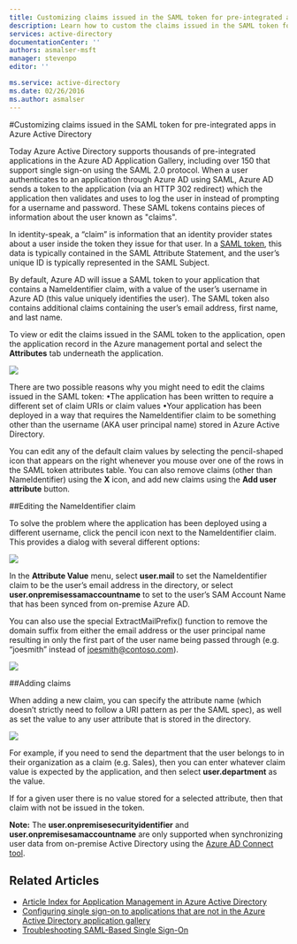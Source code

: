 ```yaml
---
title: Customizing claims issued in the SAML token for pre-integrated apps in Azure Active Directory | Azure
description: Learn how to custom the claims issued in the SAML token for pre-integrated apps in Azure Active Directory
services: active-directory
documentationCenter: ''
authors: asmalser-msft
manager: stevenpo
editor: ''

ms.service: active-directory
ms.date: 02/26/2016
ms.author: asmalser
---
```


#Customizing claims issued in the SAML token for pre-integrated apps in Azure Active Directory

Today Azure Active Directory supports thousands of pre-integrated applications in the Azure AD Application Gallery, including over 150 that support single sign-on using the SAML 2.0 protocol. When a user authenticates to an application through Azure AD using SAML, Azure AD sends a token to the application (via an HTTP 302 redirect) which the application then validates and uses to log the user in instead of prompting for a username and password. These SAML tokens contains pieces of information about the user known as "claims".

In identity-speak, a “claim” is information that an identity provider states about a user inside the token they issue for that user. In a [SAML token](http://en.wikipedia.org/wiki/SAML_2.0), this data is typically contained in the SAML Attribute Statement, and the user’s unique ID is typically represented in the SAML Subject.

By default, Azure AD will issue a SAML token to your application that contains a NameIdentifier claim, with a value of the user’s username in Azure AD (this value uniquely identifies the user). The SAML token also contains additional claims containing the user’s email address, first name, and last name.

To view or edit the claims issued in the SAML token to the application, open the application record in the Azure management portal and select the **Attributes** tab underneath the application.

![][1]

There are two possible reasons why you might need to edit the claims issued in the SAML token:
•The application has been written to require a different set of claim URIs or claim values 
•Your application has been deployed in a way that requires the NameIdentifier claim to be something other than the username (AKA user principal name) stored in Azure Active Directory. 

You can edit any of the default claim values by selecting the pencil-shaped icon that appears on the right whenever you mouse over one of the rows in the SAML token attributes table. You can also remove claims (other than NameIdentifier) using the **X** icon, and add new claims using the **Add user attribute** button.

##Editing the NameIdentifier claim

To solve the problem where the application has been deployed using a different username, click the pencil icon next to the NameIdentifier claim. This provides a dialog with several different options:

![][2]

In the **Attribute Value** menu, select **user.mail** to set the NameIdentifier claim to be the user’s email address in the directory, or select **user.onpremisessamaccountname** to set to the user’s SAM Account Name that has been synced from on-premise Azure AD. 

You can also use the special ExtractMailPrefix() function to remove the domain suffix from either the email address or the user principal name resulting in only the first part of the user name being passed through (e.g. “joesmith” instead of joesmith@contoso.com).

![][3]

##Adding claims

When adding a new claim, you can specify the attribute name (which doesn’t strictly need to follow a URI pattern as per the SAML spec), as well as set the value to any user attribute that is stored in the directory.

![][4]

For example, if you need to send the department that the user belongs to in their organization as a claim (e.g. Sales), then you can enter whatever claim value is expected by the application, and then select **user.department** as the value.

If for a given user there is no value stored for a selected attribute, then that claim with not be issued in the token.

**Note:** The **user.onpremisesecurityidentifier** and **user.onpremisesamaccountname** are only supported when synchronizing user data from on-premise Active Directory using the [Azure AD Connect tool](./active-directory-aadconnect.md).

## Related Articles

- [Article Index for Application Management in Azure Active Directory](./active-directory-apps-index.md)
- [Configuring single sign-on to applications that are not in the Azure Active Directory application gallery](/documentation/articles/active-directory-saas-custom-apps/)
- [Troubleshooting SAML-Based Single Sign-On](./active-directory-saml-debugging.md)

<!--Image references-->
[1]: ./media/active-directory-saml-claims-customization/claimscustomization1.png
[2]: ./media/active-directory-saml-claims-customization/claimscustomization2.png
[3]: ./media/active-directory-saml-claims-customization/claimscustomization3.png
[4]: ./media/active-directory-saml-claims-customization/claimscustomization4.png